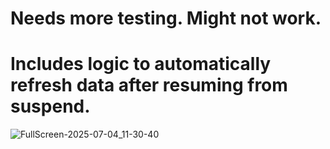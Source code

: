 # Needs more testing. Might not work.

# Includes logic to automatically refresh data after resuming from suspend.  
![FullScreen-2025-07-04_11-30-40](https://github.com/user-attachments/assets/48f6156c-1d3e-407c-940c-f64aa6e749f6)
